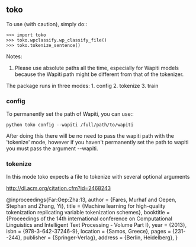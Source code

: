 toko
--------

To use (with caution), simply do::

    >>> import toko
    >>> toko.wpclassify.wp_classify_file()
    >>> toko.tokenize_sentence()


Notes:
1) Please use absolute paths all the time, especially for Wapiti
models because the Wapiti path might be different from that of the
tokenizer.


The package runs in three modes: 
    1.  config 
    2.  tokenize 
    3.  train

### config
To permanently set the path of Wapiti, you can use::

    python toko config --wapiti /full/path/to/wapiti


After doing this there will be no need to pass the wapiti path with
the 'tokenize' mode, however if you haven't permanently set the path
to wapiti you must pass the argument --wapiti.


### tokenize

In this mode toko expects a file to tokenize with several optional
arguments


http://dl.acm.org/citation.cfm?id=2468243

@inproceedings{Far:Oep:Zha:13,
 author = {Fares, Murhaf and Oepen, Stephan and Zhang, Yi},
 title = {Machine learning for high-quality tokenization replicating variable tokenization schemes},
 booktitle = {Proceedings of the 14th international conference on Computational Linguistics and Intelligent Text Processing - Volume Part I},
 year = {2013},
 isbn = {978-3-642-37246-9},
 location = {Samos, Greece},
 pages = {231--244}, 
 publisher = {Springer-Verlag},
 address = {Berlin, Heidelberg},
} 

